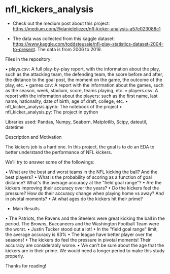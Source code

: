# nfl_kickers_analysis

- Check out the medium post about this project: https://medium.com/@danieleliezer/nfl-kicker-analysis-a57e023088c1

- The data was collected from this kaggle dataset: https://www.kaggle.com/toddsteussie/nfl-play-statistics-dataset-2004-to-present. The data is from 2006 to 2019.

Files in the repository:

• plays.csv: A full play-by-play report, with the information about the play, such as the attacking team, the defending team, the score before and after, the distance to the goal post, the moment on the game, the outcome of the play, etc. 
• games.csv: A report with the information about the games, such as the season, week, stadium, score, teams playing, etc.
• players.csv: A report with the information about the players: such as the first name, last name, nationality, date of birth, age of draft, college, etc.
• nfl_kicker_analysis.ipynb: The notebook of the project
• nfl_kicker_analysis.py: The project in python

Libraries used:
Pandas, Numpy, Seaborn, Matplotlib, Scipy, dateutil, datetime

Description and Motivation

The kickers job is a hard one. In this project, the goal is to do an EDA to better understand the performance of NFL kickers. 

We'll try to answer some of the followings: 

• What are the best and worst teams in the NFL kicking the ball? And the best players? 
• What is the probability of scoring as a function of goal distance? What's the average accuracy at the "field goal range"? 
• Are the kickers improving their accuracy over the years? 
• Do the kickers feel the pressure? How do their accuracy change when playing home vs away? And in pivotal moments? 
• At what ages do the kickers hit their prime? 

- Main Results

• The Patriots, the Ravens and the Steelers were great kicking the ball in the period. The Browns, Buccaneers and the Washington Football Team were the worst.
• Justin Tucker stood out a lot!
• In the "field goal range" limit, the average accuracy is 63%
• The league have better player over the seasons!
• The kickers do feel the pressure in pivotal moments! Their accuracy are considerably worse.
• We can't be sure about the age that the kickers are in their prime. We would need a longer period to make this study properly.


Thanks for reading!
